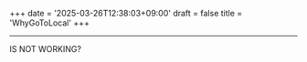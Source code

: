 +++
date = '2025-03-26T12:38:03+09:00'
draft = false
title = 'WhyGoToLocal'
+++
___

IS NOT WORKING?
